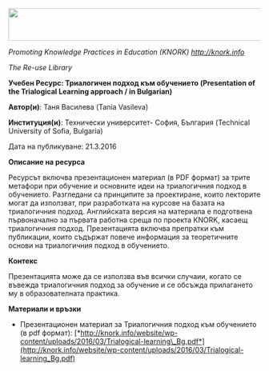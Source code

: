 <img src="md\img054/media/image01.png" width="624" height="65" />

*Promoting Knowledge Practices in Education (KNORK) http://knork.info*

*The Re-use Library*

**Учебен Ресурс: Триалогичен подход към обучението (Presentation of the Trialogical Learning approach / in Bulgarian)**

**Автор(и)**: Таня Василева (Tania Vasileva)

**Институция(и)**: Технически университет- София, България (Technical University of Sofia, Bulgaria)

Дата на публикуване: 21.3.2016

**Описание на ресурса**

Ресурсът включва презентационен материал (в PDF формат) за трите метафори при обучение и основните идеи на триалогичния подход в обучението. Разгледани са принципите за проектиране, които лекторите могат да използват, при разработката на курсове на базата на триалогичния подход. Английската версия на материала е подготвена първоначално за първата работна среща по проекта KNORK, касаещ триалогичния подход. Презентацията включва препратки към публикации, които съдържат повече информация за теоретичните основи на триалогичния подход в обучението.

**Контекс**

Презентацията може да се използва във всички случаии, когато се въвежда триалогичния подход за обучение и се обсъжда прилагането му в образователната практика.

**Материали и връзки**

-   Презентационен материал за Триалогичния подход към обучението (в pdf формат): [*http://knork.info/website/wp-content/uploads/2016/03/Trialogical-learning\_Bg.pdf*](http://knork.info/website/wp-content/uploads/2016/03/Trialogical-learning_Bg.pdf)


